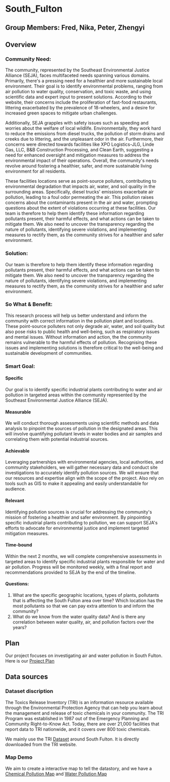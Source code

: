 # South_Fulton
## Group Members: Fred, Nika, Peter, Zhengyi
## Overview
### Community Need: 
The community, represented by the Southeast Environmental Justice Alliance (SEJA), faces multifaceted needs spanning various domains. Primarily, there's a pressing need for a healthier and more sustainable local environment. Their goal is to identify environmental problems, ranging from air pollution to water quality, conservation, and toxic waste, and using scientific data and expert input to present solutions. According to their website, their concerns include 
the proliferation of fast-food restaurants, littering exacerbated by the prevalence of 18-wheelers, and a desire for increased green spaces to mitigate urban challenges. 

Additionally, SEJA grapples with safety issues such as speeding and worries about the welfare of local wildlife. Environmentally, they work hard to reduce the emissions from diesel trucks, the pollution of storm drains and creeks due to littering, and the unpleasant odor in the air. Furthermore, their concerns were directed towards facilities like XPO Logistics-JLG, Linde Gas, LLC, B&B Construction Processing, and Clean Earth, suggesting a need for enhanced oversight and mitigation measures to address the environmental impact of their operations. Overall, the community's needs revolve around fostering a healthier, safer, and more sustainable living environment for all residents.

These facilities locations serve as point-source polluters, contributing to environmental degradation that impacts air, water, and soil quality in the surrounding areas. Specifically, diesel trucks' emissions exacerbate air pollution, leading to a foul odor permeating the air. This pollution raises concerns about the contaminants present in the air and water, prompting questions about the extent of violations occurring at these facilities. Our team is therefore to help them identify these information regarding pollutants present, their harmful effects, and what actions can be taken to mitigate them. We also need to uncover the transparency regarding the nature of pollutants, identifying severe violations, and implementing measures to rectify them, as the community strives for a healthier and safer environment.

### Solution:
Our team is therefore to help them identify these information regarding pollutants present, their harmful effects, and what actions can be taken to mitigate them. We also need to uncover the transparency regarding the nature of pollutants, identifying severe violations, and implementing measures to rectify them, as the community strives for a healthier and safer environment.


### So What & Benefit:
This research process will help us better understand and inform the community with correct information in the pollution plant and locations. These point-source polluters not only degrade air, water, and soil quality but also pose risks to public health and well-being, such as respiratory issues and mental issues. Without information and action, the  the community remains vulnerable to the harmful effects of pollution. Recognising these issues and implementing solutions is therefore critical to the well-being and sustainable development of communities.


### Smart Goal:
#### Specific 
Our goal is to identify specific industrial plants contributing to water and air pollution in targeted areas within the community represented by the Southeast Environmental Justice Alliance (SEJA).
#### Measurable
We will conduct thorough assessments using scientific methods and data analysis to pinpoint the sources of pollution in the designated areas. This will involve quantifying pollutant levels in water bodies and air samples and correlating them with potential industrial sources.
#### Achievable
Leveraging partnerships with environmental agencies, local authorities, and community stakeholders, we will gather necessary data and conduct site investigations to accurately identify pollution sources. We will ensure that our resources and expertise align with the scope of the project. Also rely on tools such as GIS to make it appealing and easily understandable for audience.
#### Relevant
Identifying pollution sources is crucial for addressing the community's mission of fostering a healthier and safer environment. By pinpointing specific industrial plants contributing to pollution, we can support SEJA's efforts to advocate for environmental justice and implement targeted mitigation measures.
#### Time-bound 
Within the next 2 months, we will complete comprehensive assessments in targeted areas to identify specific industrial plants responsible for water and air pollution. Progress will be monitored weekly, with a final report and recommendations provided to SEJA by the end of the timeline.

#### Questions:
1. What are the specific geographic locations, types of plants, pollutants that is affecting the South Fulton area over time? Which location has the most pollutants so that we can pay extra attention to and inform the community? 
2. What do we know from the water quality data? And is there any correlation between water quality, air, and pollution factors over the years? 

## Plan
Our project focuses on investigating air and water pollution in South Fulton. Here is our [Project Plan](https://github.com/2zOu2/North_Fulton/blob/main/Project%20Plan.xlsx)
## Data sources
### Dataset discription
The Toxics Release Inventory (TRI) is an information resource available through the Environmental Protection Agency that can help you learn about the management and release of toxic chemicals in your community. The TRI Program was established in 1987 out of the Emergency Planning and Community Right-to-Know Act. Today, there are over 21,000 facilities that report data to TRI nationwide, and it covers over 800 toxic chemicals. 

We mainly use the TRI [Dataset](https://github.com/2zOu2/South_Fulton/blob/main/South%20Fulton%20TRI%20data%202020-2022.csv) around South Fulton. It is directly downloaded from the TRI website.
### Map Demo
We aim to create a interactive map to tell the datastory, and we have a [Chemical Pollution Map](https://github.com/2zOu2/South_Fulton/blob/main/pollution_map.html) and 
[Water Pollution Map](https://github.com/2zOu2/South_Fulton/blob/main/monitoring_site_map.html) 

